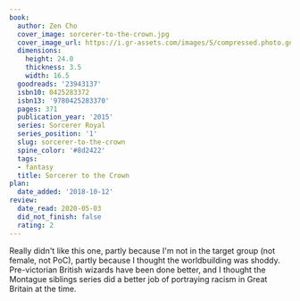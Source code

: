 ```yaml
---
book:
  author: Zen Cho
  cover_image: sorcerer-to-the-crown.jpg
  cover_image_url: https://i.gr-assets.com/images/S/compressed.photo.goodreads.com/books/1430239646l/23943137._SX98_.jpg
  dimensions:
    height: 24.0
    thickness: 3.5
    width: 16.5
  goodreads: '23943137'
  isbn10: 0425283372
  isbn13: '9780425283370'
  pages: 371
  publication_year: '2015'
  series: Sorcerer Royal
  series_position: '1'
  slug: sorcerer-to-the-crown
  spine_color: '#8d2422'
  tags:
  - fantasy
  title: Sorcerer to the Crown
plan:
  date_added: '2018-10-12'
review:
  date_read: 2020-05-03
  did_not_finish: false
  rating: 2
---
```


Really didn't like this one, partly because I'm not in the target group (not female, not PoC), partly because I thought the worldbuilding was shoddy. Pre-victorian British wizards have been done better, and I thought the Montague siblings series did a better job of portraying racism in Great Britain at the time.
